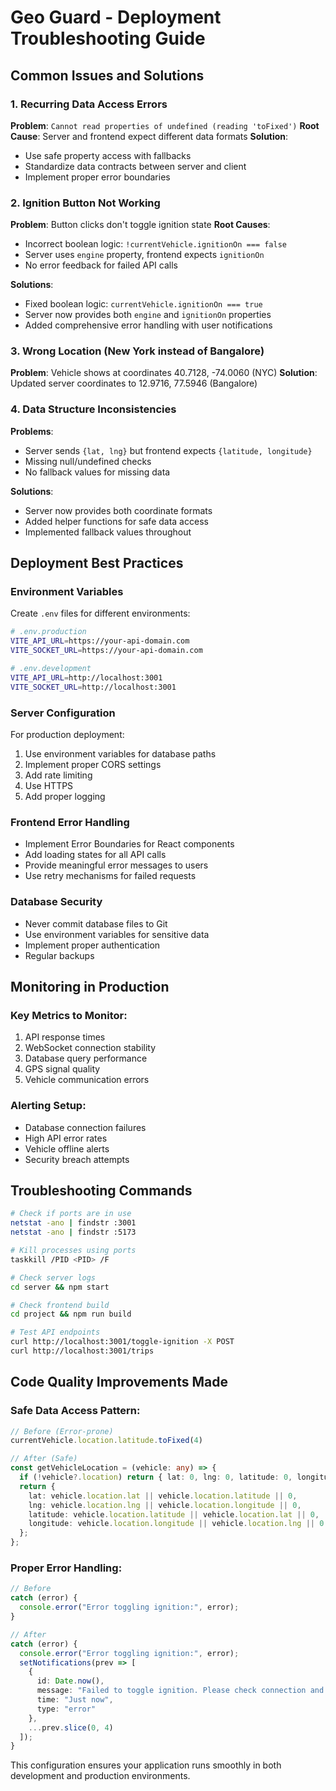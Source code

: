# Geo Guard - Deployment Troubleshooting Guide

## Common Issues and Solutions

### 1. Recurring Data Access Errors
**Problem**: `Cannot read properties of undefined (reading 'toFixed')`
**Root Cause**: Server and frontend expect different data formats
**Solution**: 
- Use safe property access with fallbacks
- Standardize data contracts between server and client
- Implement proper error boundaries

### 2. Ignition Button Not Working
**Problem**: Button clicks don't toggle ignition state
**Root Causes**:
- Incorrect boolean logic: `!currentVehicle.ignitionOn === false`
- Server uses `engine` property, frontend expects `ignitionOn`
- No error feedback for failed API calls

**Solutions**:
- Fixed boolean logic: `currentVehicle.ignitionOn === true`
- Server now provides both `engine` and `ignitionOn` properties
- Added comprehensive error handling with user notifications

### 3. Wrong Location (New York instead of Bangalore)
**Problem**: Vehicle shows at coordinates 40.7128, -74.0060 (NYC)
**Solution**: Updated server coordinates to 12.9716, 77.5946 (Bangalore)

### 4. Data Structure Inconsistencies
**Problems**:
- Server sends `{lat, lng}` but frontend expects `{latitude, longitude}`
- Missing null/undefined checks
- No fallback values for missing data

**Solutions**:
- Server now provides both coordinate formats
- Added helper functions for safe data access
- Implemented fallback values throughout

## Deployment Best Practices

### Environment Variables
Create `.env` files for different environments:

```bash
# .env.production
VITE_API_URL=https://your-api-domain.com
VITE_SOCKET_URL=https://your-api-domain.com

# .env.development  
VITE_API_URL=http://localhost:3001
VITE_SOCKET_URL=http://localhost:3001
```

### Server Configuration
For production deployment:
1. Use environment variables for database paths
2. Implement proper CORS settings
3. Add rate limiting
4. Use HTTPS
5. Add proper logging

### Frontend Error Handling
- Implement Error Boundaries for React components
- Add loading states for all API calls
- Provide meaningful error messages to users
- Use retry mechanisms for failed requests

### Database Security
- Never commit database files to Git
- Use environment variables for sensitive data
- Implement proper authentication
- Regular backups

## Monitoring in Production

### Key Metrics to Monitor:
1. API response times
2. WebSocket connection stability
3. Database query performance
4. GPS signal quality
5. Vehicle communication errors

### Alerting Setup:
- Database connection failures
- High API error rates
- Vehicle offline alerts
- Security breach attempts

## Troubleshooting Commands

```bash
# Check if ports are in use
netstat -ano | findstr :3001
netstat -ano | findstr :5173

# Kill processes using ports
taskkill /PID <PID> /F

# Check server logs
cd server && npm start

# Check frontend build
cd project && npm run build

# Test API endpoints
curl http://localhost:3001/toggle-ignition -X POST
curl http://localhost:3001/trips
```

## Code Quality Improvements Made

### Safe Data Access Pattern:
```typescript
// Before (Error-prone)
currentVehicle.location.latitude.toFixed(4)

// After (Safe)
const getVehicleLocation = (vehicle: any) => {
  if (!vehicle?.location) return { lat: 0, lng: 0, latitude: 0, longitude: 0 };
  return {
    lat: vehicle.location.lat || vehicle.location.latitude || 0,
    lng: vehicle.location.lng || vehicle.location.longitude || 0,
    latitude: vehicle.location.latitude || vehicle.location.lat || 0,
    longitude: vehicle.location.longitude || vehicle.location.lng || 0
  };
};
```

### Proper Error Handling:
```typescript
// Before
catch (error) {
  console.error("Error toggling ignition:", error);
}

// After  
catch (error) {
  console.error("Error toggling ignition:", error);
  setNotifications(prev => [
    { 
      id: Date.now(), 
      message: "Failed to toggle ignition. Please check connection and try again.", 
      time: "Just now", 
      type: "error" 
    },
    ...prev.slice(0, 4)
  ]);
}
```

This configuration ensures your application runs smoothly in both development and production environments.
